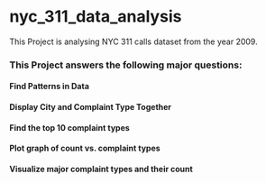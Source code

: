 # nyc_311_data_analysis

This Project is analysing NYC 311 calls dataset from the year 2009.   

### This Project answers the following major questions:
 
#### Find Patterns in Data
#### Display City and Complaint Type Together
#### Find the top 10 complaint types
#### Plot graph of count vs. complaint types
#### Visualize major complaint types and their count
